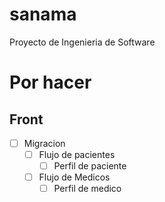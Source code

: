 # sanama
Proyecto de Ingenieria de Software
# Por hacer 

## Front
-[ ] Migracion
  - [ ] Flujo de pacientes
    - [ ] Perfil de paciente
  - [ ] Flujo de Medicos
    - [ ] Perfil de medico
